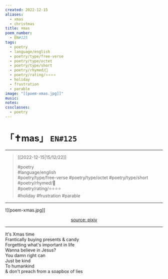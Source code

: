 ```yaml
---
created: 2022-12-15
aliases:
  - xmas
  - christmas
title: ✝mas
poem_number:
  - EN#125
tags:
  - poetry
  - language/english
  - poetry/type/free-verse
  - poetry/type/octet
  - poetry/type/short
  - poetry/rhymed/🔴
  - poetry/rating/⭐⭐⭐⭐
  - holiday
  - frustration
  - parable
image: "[[poem-xmas.jpg]]"
music:
notes:
cssclasses:
  - poetry
---
```

# 「✝mas」 `EN#125`

---

>  [[2022-12-15|15/12/22]]
>  
> #poetry  
> #language/english  
> #poetry/type/free-verse #poetry/type/octet #poetry/type/short  
> #poetry/rhymed/🔴  
> #poetry/rating/⭐⭐⭐⭐  
> #holiday #frustration #parable  

---

![[poem-xmas.jpg]]

<center class="img_caption"><a href="https://www.pixiv.net/en/artworks/86592122" class="source-link">source: pixiv</a></center>

---

It's Xmas time  
Frantically buying presents & candy  
Forgetting what's important in life  
Wanna believe in Jesus?  
You damn right can  
Just be kind  
To humankind  
& don't preach from a soapbox of lies  
